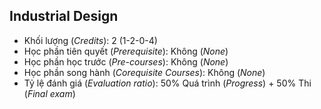 ## Industrial Design

- Khối lượng (<i>Credits</i>): 2 (1-2-0-4)
- Học phần tiên quyết (<i>Prerequisite</i>): Không (<i>None</i>)
- Học phần học trước (<i>Pre-courses</i>): Không (<i>None</i>)
- Học phần song hành (<i>Corequisite Courses</i>): Không (<i>None</i>)
- Tỷ lệ đánh giá (<i>Evaluation ratio</i>): 50% Quá trình (<i>Progress</i>) + 50% Thi (<i>Final exam</i>) 